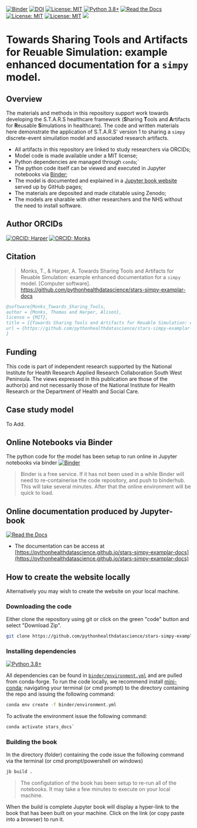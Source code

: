 [![Binder](https://mybinder.org/badge_logo.svg)](https://mybinder.org/v2/gh/pythonhealthdatascience/stars-ciw-examplar/HEAD)
[![DOI](https://zenodo.org/badge/DOI/10.5281/zenodo.10051495.svg)](https://doi.org/10.5281/zenodo.10051495)
[![License: MIT](https://img.shields.io/badge/License-MIT-yellow.svg)](https://opensource.org/licenses/MIT)
[![Python 3.8+](https://img.shields.io/badge/python-3.8+-blue.svg)](https://www.python.org/downloads/release/python-360+/)
[![Read the Docs](https://readthedocs.org/projects/pip/badge/?version=latest)](https://pythonhealthdatascience.github.io/stars-simpy-examplar-docs)
[![License: MIT](https://img.shields.io/badge/ORCID-0000--0001--5274--5037-brightgreen)](https://orcid.org/0000-0001-5274-5037)
[![License: MIT](https://img.shields.io/badge/ORCID-0000--0003--2631--4481-brightgreen)](https://orcid.org/0000-0003-2631-4481)
[<img src="https://img.shields.io/static/v1?label=dockerhub&message=images&color=important?style=for-the-badge&logo=docker">](https://hub.docker.com/r/tommonks01/treat_sim)

#   Towards Sharing Tools and Artifacts for Reuable Simulation: example enhanced documentation for a `simpy` model. 

## Overview

The materials and methods in this repository support work towards developing the S.T.A.R.S healthcare framework (**S**haring **T**ools and **A**rtifacts for **R**eusable **S**imulations in healthcare).  The code and written materials here demonstrate the application of S.T.A.R.S' version 1 to sharing a `simpy` discrete-event simuilation model and associated research artifacts.  

* All artifacts in this repository are linked to study researchers via ORCIDs;
* Model code is made available under a MIT license;
* Python dependencies are managed through `conda`;`
* The python code itself can be viewed and executed in Jupyter notebooks via [Binder](https://mybinder.org); 
* The model is documented and explained in a [Jupyter book website](https://pythonhealthdatascience.github.io/stars-simpy-examplar-docs) served up by GitHub pages;
* The materials are deposited and made citatable using Zenodo;
* The models are sharable with other researchers and the NHS without the need to install software.

## Author ORCIDs

[![ORCID: Harper](https://img.shields.io/badge/ORCID-0000--0001--5274--5037-brightgreen)](https://orcid.org/0000-0001-5274-5037)
[![ORCID: Monks](https://img.shields.io/badge/ORCID-0000--0003--2631--4481-brightgreen)](https://orcid.org/0000-0003-2631-4481)

## Citation

> Monks, T., & Harper, A. Towards Sharing Tools and Artifacts for Reuable Simulation: example enhanced documentation for a `simpy` model. [Computer software]. https://github.com/pythonhealthdatascience/stars-simpy-examplar-docs

```bibtex
@software{Monks_Towards_Sharing_Tools,
author = {Monks, Thomas and Harper, Alison},
license = {MIT},
title = {{Towards Sharing Tools and Artifacts for Reuable Simulation: example enhanced documentation for a `simpy` model.}},
url = {https://github.com/pythonhealthdatascience/stars-simpy-examplar-docs}
}
```

## Funding

This code is part of independent research supported by the National Institute for Health Research Applied Research Collaboration South West Peninsula. The views expressed in this publication are those of the author(s) and not necessarily those of the National Institute for Health Research or the Department of Health and Social Care.

## Case study model

To Add.

## Online Notebooks via Binder

The python code for the model has been setup to run online in Jupyter notebooks via binder [![Binder](https://mybinder.org/badge_logo.svg)](https://mybinder.org/v2/gh/pythonhealthdatascience/stars-ciw-examplar/HEAD)

> Binder is a free service.  If it has not been used in a while Binder will need to re-containerise the code repository, and push to binderhub. This will take several minutes. After that the online environment will be quick to load.

## Online documentation produced by Jupyter-book

[![Read the Docs](https://readthedocs.org/projects/pip/badge/?version=latest)](https://pythonhealthdatascience.github.io/stars-simpy-examplar-docs)

* The documentation can be access at [https://pythonhealthdatascience.github.io/stars-simpy-examplar-docs](https://pythonhealthdatascience.github.io/stars-simpy-examplar-docs)

## How to create the website locally

Alternatively you may wish to create the website on your local machine.  

### Downloading the code

Either clone the repository using git or click on the green "code" button and select "Download Zip".

```bash
git clone https://github.com/pythonhealthdatascience/stars-simpy-examplar-docs
```

### Installing dependencies

[![Python 3.8+](https://img.shields.io/badge/python-3.8+-blue.svg)](https://www.python.org/downloads/release/python-360+/)

All dependencies can be found in [`binder/environment.yml`]() and are pulled from conda-forge.  To run the code locally, we recommend install [mini-conda](https://docs.conda.io/en/latest/miniconda.html); navigating your terminal (or cmd prompt) to the directory containing the repo and issuing the following command:

```bash
conda env create -f binder/environment.yml
```

To activate the environment issue the following command:

```bash
conda activate stars_docs`
```

### Building the book

In the directory (folder) containing the code issue the following command via the terminal (or cmd prompt/powershell on windows)

```bash
jb build .
```

> The configutation of the book has been setup to re-run all of the notebooks.  It may take a few minutes to execute on your local machine.

When the build is complete Jupyter book will display a hyper-link to the book that has been built on your machine.  Click on the link (or copy paste into a browser) to run it.